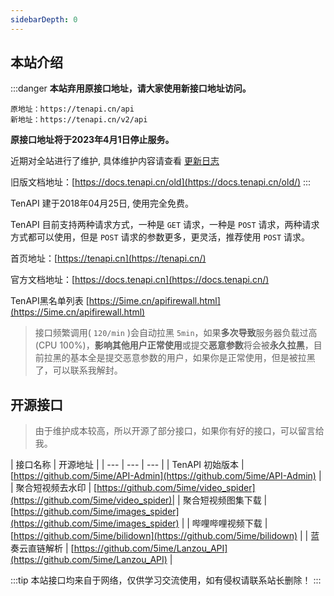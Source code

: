 ```yaml
---
sidebarDepth: 0
---
```


## 本站介绍

:::danger
**本站弃用原接口地址，请大家使用新接口地址访问。**

```
原地址：https://tenapi.cn/api
新地址：https://tenapi.cn/v2/api
```
**原接口地址将于2023年4月1日停止服务。**

近期对全站进行了维护, 具体维护内容请查看 [更新日志](https://5ime.cn/tenapi-update.html)

旧版文档地址：[https://docs.tenapi.cn/old](https://docs.tenapi.cn/old/)
:::

TenAPI 建于2018年04月25日, 使用完全免费。

TenAPI 目前支持两种请求方式，一种是 `GET` 请求，一种是 `POST` 请求，两种请求方式都可以使用，但是 `POST` 请求的参数更多，更灵活，推荐使用 `POST` 请求。

首页地址：[https://tenapi.cn](https://tenapi.cn/)

官方文档地址：[https://docs.tenapi.cn](https://docs.tenapi.cn/)

TenAPI黑名单列表  [https://5ime.cn/apifirewall.html](https://5ime.cn/apifirewall.html)

> 接口频繁调用( `120/min` )会自动拉黑 `5min`，如果**多次导致**服务器负载过高(CPU 100%)，**影响其他用户正常使用**或提交**恶意参数**将会被**永久拉黑**，目前拉黑的基本全是提交恶意参数的用户，如果你是正常使用，但是被拉黑了，可以联系我解封。

## 开源接口

> 由于维护成本较高，所以开源了部分接口，如果你有好的接口，可以留言给我。

| 接口名称 | 开源地址 |
| --- | --- | --- |
| TenAPI 初始版本 | [https://github.com/5ime/API-Admin](https://github.com/5ime/API-Admin) |
| 聚合短视频去水印 | [https://github.com/5ime/video_spider](https://github.com/5ime/video_spider)|
| 聚合短视频图集下载 | [https://github.com/5ime/images_spider](https://github.com/5ime/images_spider) |
| 哔哩哔哩视频下载 | [https://github.com/5ime/bilidown](https://github.com/5ime/bilidown) |
| 蓝奏云直链解析 | [https://github.com/5ime/Lanzou_API](https://github.com/5ime/Lanzou_API) |

:::tip
本站接口均来自于网络，仅供学习交流使用，如有侵权请联系站长删除！
:::

<ads></ads>